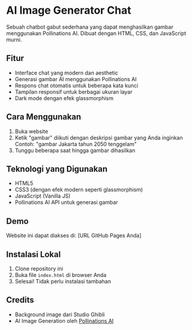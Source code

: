 # AI Image Generator Chat

Sebuah chatbot gabut sederhana yang dapat menghasilkan gambar menggunakan Pollinations AI. Dibuat dengan HTML, CSS, dan JavaScript murni.

## Fitur

- Interface chat yang modern dan aesthetic
- Generasi gambar AI menggunakan Pollinations AI
- Respons chat otomatis untuk beberapa kata kunci
- Tampilan responsif untuk berbagai ukuran layar
- Dark mode dengan efek glassmorphism

## Cara Menggunakan

1. Buka website
2. Ketik "gambar" diikuti dengan deskripsi gambar yang Anda inginkan
   Contoh: "gambar Jakarta tahun 2050 tenggelam"
3. Tunggu beberapa saat hingga gambar dihasilkan

## Teknologi yang Digunakan

- HTML5
- CSS3 (dengan efek modern seperti glassmorphism)
- JavaScript (Vanilla JS)
- Pollinations AI API untuk generasi gambar

## Demo

Website ini dapat diakses di: [URL GitHub Pages Anda]

## Instalasi Lokal

1. Clone repository ini
2. Buka file `index.html` di browser Anda
3. Selesai! Tidak perlu instalasi tambahan

## Credits

- Background image dari Studio Ghibli
- AI Image Generation oleh [Pollinations AI](https://pollinations.ai)

